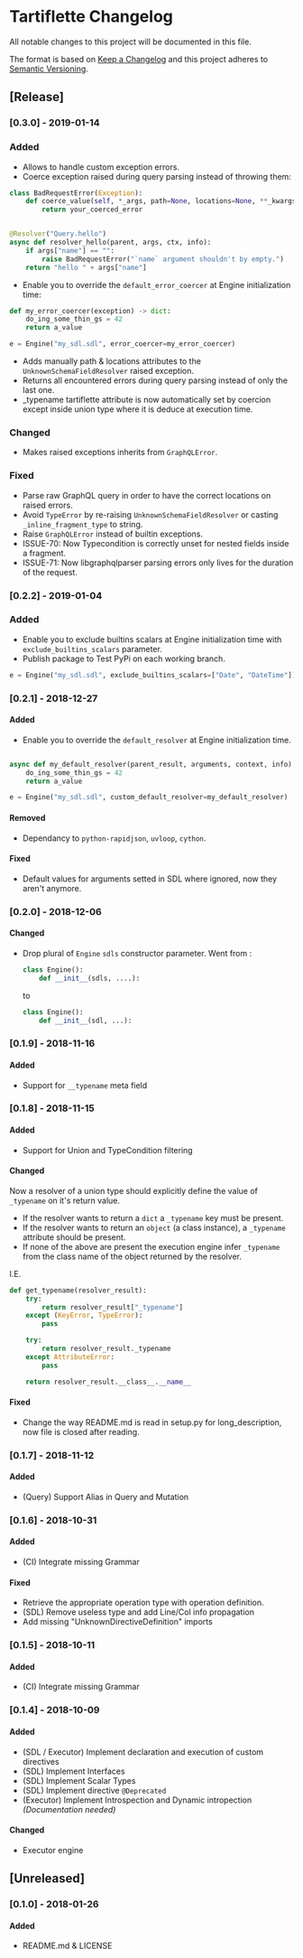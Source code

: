 # Tartiflette Changelog

All notable changes to this project will be documented in this file.

The format is based on [Keep a Changelog](http://keepachangelog.com/en/1.0.0/)
and this project adheres to [Semantic Versioning](http://semver.org/spec/v2.0.0.html).

## [Release]

### [0.3.0] - 2019-01-14

### Added

- Allows to handle custom exception errors.
- Coerce exception raised during query parsing instead of throwing them:
```python
class BadRequestError(Exception):
    def coerce_value(self, *_args, path=None, locations=None, **_kwargs):
        return your_coerced_error


@Resolver("Query.hello")
async def resolver_hello(parent, args, ctx, info):
    if args["name"] == "":
        raise BadRequestError("`name` argument shouldn't by empty.")
    return "hello " + args["name"]
```
- Enable you to override the `default_error_coercer` at Engine initialization time:
```python
def my_error_coercer(exception) -> dict:
    do_ing_some_thin_gs = 42
    return a_value

e = Engine("my_sdl.sdl", error_coercer=my_error_coercer)
```
- Adds manually path & locations attributes to the `UnknownSchemaFieldResolver` raised exception.
- Returns all encountered errors during query parsing instead of only the last one.
- _typename tartiflette attribute is now automatically set by coercion except inside union type where it is deduce at execution time.

### Changed

- Makes raised exceptions inherits from `GraphQLError`.

### Fixed

- Parse raw GraphQL query in order to have the correct locations on raised errors.
- Avoid `TypeError` by re-raising `UnknownSchemaFieldResolver` or casting `_inline_fragment_type` to string.
- Raise `GraphQLError` instead of builtin exceptions.
- ISSUE-70: Now Typecondition is correctly unset for nested fields inside a fragment.
- ISSUE-71: Now libgraphqlparser parsing errors only lives for the duration of the request.

### [0.2.2] - 2019-01-04

### Added

- Enable you to exclude builtins scalars at Engine initialization time with `exclude_builtins_scalars` parameter.
- Publish package to Test PyPi on each working branch.

```python
e = Engine("my_sdl.sdl", exclude_builtins_scalars=["Date", "DateTime"])
```

### [0.2.1] - 2018-12-27

#### Added

- Enable you to override the `default_resolver` at Engine initialization time.

```python

async def my_default_resolver(parent_result, arguments, context, info):
    do_ing_some_thin_gs = 42
    return a_value

e = Engine("my_sdl.sdl", custom_default_resolver=my_default_resolver)

```

#### Removed

- Dependancy to `python-rapidjson`, `uvloop`, `cython`.

#### Fixed

- Default values for arguments setted in SDL where ignored, now they aren't anymore.

### [0.2.0] - 2018-12-06

#### Changed

- Drop plural of `Engine` `sdls` constructor parameter.
  Went from :

  ```python
  class Engine():
      def __init__(sdls, ....):
  ```

  to

  ```python
  class Engine():
      def __init__(sdl, ...):
  ```

### [0.1.9] - 2018-11-16

#### Added

- Support for `__typename` meta field

### [0.1.8] - 2018-11-15

#### Added

- Support for Union and TypeCondition filtering

#### Changed

Now a resolver of a union type should explicitly define the value of `_typename` on it's return value.

- If the resolver wants to return a `dict` a `_typename` key must be present.
- If the resolver wants to return an `object` (a class instance), a `_typename` attribute should be present.
- If none of the above are present the execution engine infer `_typename` from the class name of the object returned by the resolver.

I.E.

```python
def get_typename(resolver_result):
    try:
        return resolver_result["_typename"]
    except (KeyError, TypeError):
        pass

    try:
        return resolver_result._typename
    except AttributeError:
        pass

    return resolver_result.__class__.__name__
```

#### Fixed

- Change the way README.md is read in setup.py for long_description, now file is closed after reading.

### [0.1.7] - 2018-11-12

#### Added

- (Query) Support Alias in Query and Mutation

### [0.1.6] - 2018-10-31

#### Added

- (CI) Integrate missing Grammar

#### Fixed

- Retrieve the appropriate operation type with operation definition.
- (SDL) Remove useless type and add Line/Col info propagation
- Add missing "UnknownDirectiveDefinition" imports

### [0.1.5] - 2018-10-11

#### Added

- (CI) Integrate missing Grammar

### [0.1.4] - 2018-10-09

#### Added

- (SDL / Executor) Implement declaration and execution of custom directives
- (SDL) Implement Interfaces
- (SDL) Implement Scalar Types
- (SDL) Implement directive `@Deprecated`
- (Executor) Implement Introspection and Dynamic intropection _(Documentation needed)_

#### Changed

- Executor engine

## [Unreleased]

### [0.1.0] - 2018-01-26

#### Added

- README.md & LICENSE
